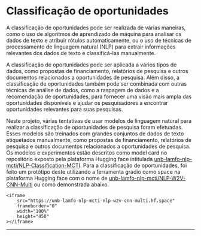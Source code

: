 # Classificação de oportunidades

A classificação de oportunidades pode ser realizada de várias maneiras, como o uso de algoritmos de aprendizado de máquina para analisar os dados de texto e atribuir rótulos automaticamente, ou o uso de técnicas de processamento de linguagem natural (NLP) para extrair informações relevantes dos dados de texto e classificá-las manualmente.

A classificação de oportunidades pode ser aplicada a vários tipos de dados, como propostas de financiamento, relatórios de pesquisa e outros documentos relacionados a oportunidades de pesquisa. Além disso, a classificação de oportunidades também pode ser combinada com outras técnicas de análise de dados, como a raspagem de dados e a recomendação de oportunidades, para fornecer uma visão mais ampla das oportunidades disponíveis e ajudar os pesquisadores a encontrar oportunidades relevantes para suas pesquisas.

Neste projeto, várias tentativas de usar modelos de linguagem natural para realizar a classificação de oportunidades de pesquisa foram efetuadas. Esses modelos são treinados com grandes conjuntos de dados de texto etiquetados manualmente, como propostas de financiamento, relatórios de pesquisa e outros documentos relacionados a oportunidades de pesquisa. Os modelos e experimentos estão descritos como model card no repositório exposto pela plataforma Hugging face intitulada [unb-lamfo-nlp-mcti/NLP-Classification-MCTI](https://huggingface.co/unb-lamfo-nlp-mcti/NLP-Classification-MCTI). Para a classificação de oportunidades, foi feito um protótipo deste utilizando a ferramenta gradio como space na plataforma Hugging face com o nome de [unb-lamfo-nlp-mcti/NLP-W2V-CNN-Multi](https://huggingface.co/spaces/unb-lamfo-nlp-mcti/NLP-W2V-CNN-Multi) ou como demonstrada abaixo.


```{=html}
<iframe
	src="https://unb-lamfo-nlp-mcti-nlp-w2v-cnn-multi.hf.space"
	frameborder="0"
	width="100%"
	height="450"
></iframe>
```

---
